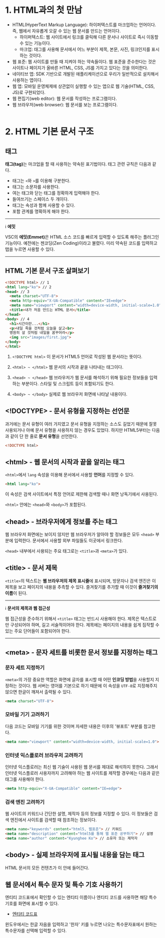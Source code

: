 # 1. HTML과의 첫 만남
- HTML(HyperText Markup Language): 하이퍼텍스트를 마크업하는 언어이다. 즉, 웹에서 자유롭게 오갈 수 있는 웹 문서를 만드는 언어이다.
  - 하이퍼텍스트: 웹 사이트에서 링크를 클릭해 다른 문서나 사이트로 즉시 이동할 수 있는 기능이다.
  - 마크업: 태그를 사용해 문서에서 어느 부분이 제목, 본문, 사진, 링크인지를 표시하는 것이다.
- 웹 표준: 웹 사이트를 만들 때 지켜야 하는 약속들이다. 웹 표준을 준수한다는 것은 사이트나 페이지가 올바른 HTML, CSS, JS를 가지고 있다는 것을 의미한다.
- 네이티브 앱: SDK 기반으로 개발된 애플리케이션으로 우리가 일반적으로 설치해서 사용하는 앱이다.
- 웹 앱: 모바일 운영체제에 상관없이 실행할 수 있는 앱으로 웹 기술(HTML, CSS, JS)로 구현되었다.
- 웹 편집기(web editor): 웹 문서를 작성하는 프로그램이다.
- 웹 브라우저(web browser): 웹 문서를 보는 프로그램이다.
<br></br>
# 2. HTML 기본 문서 구조
## 태그
<strong>태그(tag)</strong>는 마크업을 할 때 사용하는 약속된 표기법이다. 태그 관련 규칙은 다음과 같다.

- 태그는 `<`와 `>`를 이용해 구분한다.
- 태그는 소문자를 사용한다.
- 여는 태그와 닫는 태그를 정확하게 입력해야 한다.
- 들여쓰기는 스페이스 두 개이다.
- 태그는 속성과 함께 사용할 수 있다.
- 포함 관계를 명확하게 해야 한다.

---
:information_source: **에밋**

VSC의 <strong>에밋(Emmet)</strong>은 HTML 소스 코드를 빠르게 입력할 수 있도록 해주는 플러그인 기능이다. 예전에는 젠코딩(Zen Coding)이라고 불렸다. 미리 약속된 코드를 입력하고 탭을 누르면 사용할 수 있다.

---

## HTML 기본 문서 구조 살펴보기
```html
<!DOCTYPE html> // 1
<html lang="ko"> // 2
<head> // 3
  <meta charset="UTF-8">
  <meta http-equiv="X-UA-Compatible" content="IE=edge">
  <meta name="viewport" content="width=device-width, initial-scale=1.0">
  <title>내가 처음 만드는 HTML 문서</title>
</head>
<body> // 4
  <h1>시간이란...</h1>
  <p>내일 죽을 것처럼 오늘을 살고<br>
  영원히 살 것처럼 내일을 꿈꾸어라</p>
  <img src="images/first.jpg">
</body>
</html>
```
1. `<!DOCTYPE html>`
이 문서가 HTML5 언어로 작성된 웹 문서라는 뜻이다.

2. `<html> ~ </html>`
웹 문서의 시작과 끝을 나타내는 태그이다.

3. `<head> ~ </head>`
웹 브라우저가 웹 문서를 해석하기 위해 필요한 정보들을 입력하는 부분이다. 스타일 및 스크립트 등이 포함되기도 한다.

4. `<body> ~ </body>`
실제로 웹 브라우저 화면에 나타날 내용이다.

## <!DOCTYPE> - 문서 유형을 지정하는 선언문

과거에는 문서 유형이 여러 가지였고 문서 유형을 지정하는 소스도 길었기 때문에 잘못 사용되거나 아예 문서 유형을 사용하지 않는 경우도 있었다. 하지만 HTML5부터는 다음과 같이 단 한 줄로 **문서 유형**을 선언한다.
```html
<!DOCTYPE html>
```

## \<html> - 웹 문서의 시작과 끝을 알리는 태그

`<html>`에서 `lang` 속성을 이용해 문서에서 사용할 **언어**를 지정할 수 있다.
```html
<html lang="ko">
```
이 속성은 검색 사이트에서 특정 언어로 제한해 검색할 때나 화면 낭독기에서 사용된다.

`<html>` 안에는 `<head>`와 `<body>`가 포함된다.

## \<head> - 브라우저에게 정보를 주는 태그

웹 브라우저 화면에는 보이지 않지만 웹 브라우저가 알아야 할 정보들은 모두 `<head>` 부분에 입력한다. 문서에서 사용할 외부 파일들도 이곳에서 링크한다.

`<head>` 내부에서 사용되는 주요 태그로는 `<title>`과 `<meta>`가 있다.

## \<title> - 문서 제목
`<title>`의 텍스트는 **웹 브라우저의 제목 표시줄**에 표시되며, 방문자나 검색 엔진은 이 제목을 보고 페이지의 내용을 추측할 수 있다. 즐겨찾기를 추가할 때 이것이 **즐겨찾기의 이름**이 된다.

---
:information_source: **문서의 제목과 웹 접근성**

웹 접근성을 준수하기 위해서 `<title>` 태그는 반드시 사용해야 한다. 제목은 텍스트로만 구성되어야 하며, 길고 서술적이어야 한다. 제목에는 페이지의 내용을 쉽게 짐작할 수 있는 주요 단어들이 포함되어야 한다.

---

## \<meta> - 문자 세트를 비롯한 문서 정보를 지정하는 태그

### 문자 세트 지정하기
`<meta>`의 가장 중요한 역할은 화면에 글자를 표시할 때 어떤 **인코딩 방법**을 사용할지 지정하는 것이다. 웹 서버는 영어를 기본으로 하기 때문에 이 속성을 `UTF-8`로 지정해주지 않으면 한글이 깨져서 출력될 수 있다.
```html
<meta charset="UTF-8">
```

### 모바일 기기 고려하기
다음 코드는 모바일 기기를 위한 것이며 자세한 내용은 이후의 '뷰포트' 부분를 참고한다.
```html
<meta name="viewport" content="width=device-width, initial-scale=1.0">
```

### 인터넷 익스플로러 브라우저 고려하기
인터넷 익스플로러는 최신 웹 기술이 사용된 웹 문서를 제대로 해석하지 못한다. 그래서 인터넷 익스플로러 사용자까지 고려해야 하는 웹 사이트를 제작할 경우에는 다음과 같은 태그를 사용해야 한다.
```html
<meta http-equiv="X-UA-Compatible" content="IE=edge">
```

### 검색 엔진 고려하기
웹 사이트의 키워드나 간단한 설명, 제작자 등의 정보를 지정할 수 있다. 이 정보들은 검색 엔진에서 사이트를 검색할 때 참조하는 정보이다.
```html
<meta name="keywords" content="html5, 웹표준"> // 키워드
<meta name="description" content="html5를 통해 웹 표준 공부하기"> // 설명
<meta name="author" content="Kyunghee Ko"> // 소유자 또는 제작자
```

## \<body> - 실제 브라우저에 표시될 내용을 담는 태그
HTML 문서의 모든 컨텐츠가 이 안에 들어간다.

## 웹 문서에서 특수 문자 및 특수 기호 사용하기
엔티티 코드표에서 확인할 수 있는 엔티티 이름이나 엔티티 코드를 사용하면 해당 특수 기호를 화면에 표시할 수 있다.
- [엔티티 코드표](https://dev.w3.org/html5/html-author/charref)

윈도우에서는 한글 자음을 입력하고 '한자' 키를 누르면 나오는 특수문자표에서 원하는 특수문자를 선택해 입력할 수 있다.
